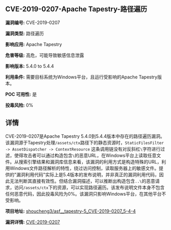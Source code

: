 ## CVE-2019-0207-Apache Tapestry-路径遍历

**漏洞编号:** CVE-2019-0207

**漏洞类型:** 路径遍历

**影响应用:** Apache Tapestry

**危害等级:** 高危，可能导致敏感信息泄露

**影响版本:** 5.4.0 to 5.4.4

**利用条件:** 需要目标系统为Windows平台，且运行受影响的Apache Tapestry版本。

**POC 可用性:** 是

**投毒风险:** 0%

## 详情

CVE-2019-0207是Apache Tapestry 5.4.0到5.4.4版本中存在的路径遍历漏洞。该漏洞源于Tapestry处理`/assets/ctx`路径下的静态资源时，`StaticFilesFilter -> AssetDispatcher -> ContextResource` 这条调用链没有对反斜杠`\`字符进行过滤，使得攻击者可以通过构造包含`\`的恶意URL，在Windows平台上读取任意文件。从搜索引擎结果和漏洞库信息来看，该漏洞的利用方式是构造特殊的URL，利用Windows文件路径解析的特性，绕过访问控制，读取服务器上的敏感文件。提供的"漏洞利用代码"实际上是5.4版本的发布说明，并非真正的漏洞利用代码，因此无法判断其直接有效性。但结合漏洞描述，可以推断出构造包含`..\`的恶意请求，访问`/assets/ctx`下的资源，可以实现路径遍历。该发布说明文件本身不包含任何恶意代码，因此投毒风险为0%。该漏洞只影响Windows平台，在其他平台不受影响。

**项目地址:** [shoucheng3/asf__tapestry-5_CVE-2019-0207_5-4-4](https://github.com/shoucheng3/asf__tapestry-5_CVE-2019-0207_5-4-4)

**漏洞详情:** [CVE-2019-0207](https://nvd.nist.gov/vuln/detail/CVE-2019-0207)